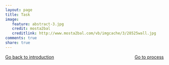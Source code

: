 ```yaml
---
layout: page 
title: Task 
image: 
   feature: abstract-3.jpg
   credit: mosta2bal
   creditlink: http://www.mosta2bal.com/vb/imgcache/3/28525wall.jpg
comments: true
share: true 
---
```








<div style="float: left"> 
<a href="{{ site.url }}/projects/healthcare/project-2/introduction-2/" class="btn">Go back to introduction</a>
</div>

<div style="float: right"> 
<a href="{{ site.url }}/projects/healthcare/project-2/process-2/" class="btn">Go to process</a>
</div>